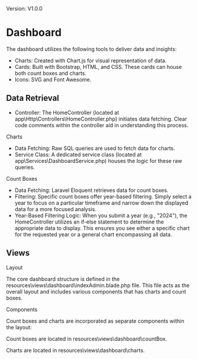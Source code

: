 Version: V1.0.0

# Dashboard

The dashboard utilizes the following tools to deliver data and insights:

-   Charts: Created with Chart.js for visual representation of data.
-   Cards: Built with Bootstrap, HTML, and CSS. These cards can house both count boxes and charts.
-   Icons: SVG and Font Awesome.

## Data Retrieval

-   Controller: The HomeController (located at app\\Http\\Controllers\\HomeController.php) initiates data fetching. Clear code comments within the controller aid in understanding this process.

Charts

-   Data Fetching: Raw SQL queries are used to fetch data for charts.
-   Service Class: A dedicated service class (located at app\\Services\\DashboardService.php) houses the logic for these raw queries.

Count Boxes

-   Data Fetching: Laravel Eloquent retrieves data for count boxes.
-   Filtering: Specific count boxes offer year-based filtering. Simply select a year to focus on a particular timeframe and narrow down the displayed data for a more focused analysis.
-   Year-Based Filtering Logic: When you submit a year (e.g., "2024"), the HomeController utilizes an if-else statement to determine the appropriate data to display. This ensures you see either a specific chart for the requested year or a general chart encompassing all data.

## Views

Layout

The core dashboard structure is defined in the resources\\views\\dashboard\\indexAdmin.blade.php file. This file acts as the overall layout and includes various components that has charts and count boxes.

Components

Count boxes and charts are incorporated as separate components within the layout:

Count boxes are located in resources\\views\\dashboard\\countBox.

Charts are located in resources\\views\\dashboard\\charts.
